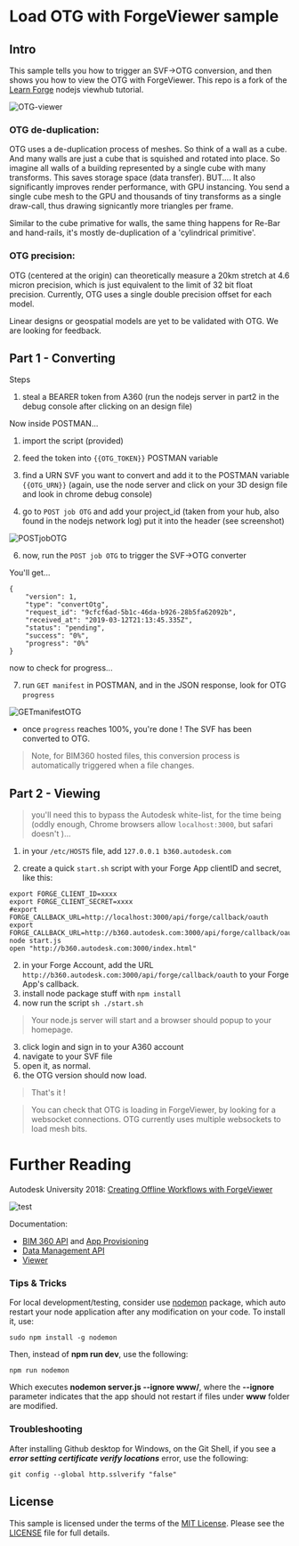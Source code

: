 # Load OTG with ForgeViewer sample



## Intro

This sample tells you how to trigger an SVF->OTG conversion, and then shows you how to view the OTG with ForgeViewer.  This repo is a fork of the [Learn Forge](http://learnforge.autodesk.io) nodejs viewhub tutorial.

<img alt="OTG-viewer" src="https://user-images.githubusercontent.com/440241/54336099-4a224580-45e8-11e9-9691-88a060d38d11.png">


### OTG de-duplication:
OTG uses a de-duplication process of meshes.  So think of a wall as a cube.  And many walls are just a cube that is squished and rotated into place.   So imagine all walls of a building represented by a single cube with many transforms.   This saves storage space (data transfer).  BUT....
It also significantly improves render performance, with GPU instancing.  You send a single cube mesh to the GPU and thousands of tiny transforms as a single draw-call, thus drawing signicantly more triangles per frame.

Similar to the cube primative for walls, the same thing happens for Re-Bar and hand-rails, it's mostly de-duplication of a 'cylindrical primitive'.

### OTG precision:
OTG (centered at the origin) can theoretically measure a 20km stretch at 4.6 micron precision, which is just equivalent to the limit of 32 bit float precision.
Currently, OTG uses a single double precision offset for each model.

Linear designs or geospatial models are yet to be validated with OTG.  We are looking for feedback.


## Part 1 - Converting

Steps

1. steal a BEARER token from A360 (run the nodejs server in part2 in the debug console after clicking on an design file)

Now inside POSTMAN...

1. import the script (provided)
4. feed the token into `{{OTG_TOKEN}}` POSTMAN variable
5. find a URN SVF you want to convert and add it to the POSTMAN variable `{{OTG_URN}}` (again, use the node server and click on your 3D design file and look in chrome debug console)

6. go to `POST job OTG` and add your project_id (taken from your hub, also found in the nodejs network log) put it into the header (see screenshot)
<img alt="POSTjobOTG" src="https://user-images.githubusercontent.com/440241/54336971-c4ec6000-45ea-11e9-944e-b30cee2ccc6e.png">

6. now, run the `POST job OTG` to trigger the SVF->OTG converter

You'll get...

```
{
    "version": 1,
    "type": "convertOtg",
    "request_id": "9cfcf6ad-5b1c-46da-b926-28b5fa62092b",
    "received_at": "2019-03-12T21:13:45.335Z",
    "status": "pending",
    "success": "0%",
    "progress": "0%"
}
```

now to check for progress...

7. run `GET manifest` in POSTMAN, and in the JSON response, look for OTG `progress`

<img alt="GETmanifestOTG" src="https://user-images.githubusercontent.com/440241/54336970-c158d900-45ea-11e9-8100-d578eba1da42.png">

 - once `progress` reaches 100%, you're done !  The SVF has been converted to OTG.  

 > Note, for BIM360 hosted files, this conversion process is automatically triggered when a file changes.

## Part 2 - Viewing

> you'll need this to bypass the Autodesk white-list, for the time being (oddly enough, Chrome browsers allow `localhost:3000`, but safari doesn't )...

1. in your `/etc/HOSTS` file, add `127.0.0.1 b360.autodesk.com`


2. create a quick `start.sh` script with your Forge App clientID and secret, like this:

```
export FORGE_CLIENT_ID=xxxx
export FORGE_CLIENT_SECRET=xxxx
#export FORGE_CALLBACK_URL=http://localhost:3000/api/forge/callback/oauth
export FORGE_CALLBACK_URL=http://b360.autodesk.com:3000/api/forge/callback/oauth
node start.js
open "http://b360.autodesk.com:3000/index.html"
```

2. in your Forge Account, add the URL `http://b360.autodesk.com:3000/api/forge/callback/oauth` to your Forge App's callback.
4. install node package stuff with `npm install`
4. now run the script `sh ./start.sh`

> Your node.js server will start and a browser should popup to your homepage.

3. click login and sign in to your A360 account
4. navigate to your SVF file
5. open it, as normal.
6. the OTG version should now load.  

> That's it ! 

> You can check that OTG is loading in ForgeViewer, by looking for a websocket connections.  OTG currently uses multiple websockets to load mesh bits.

# Further Reading



Autodesk University 2018: [Creating Offline Workflows with ForgeViewer](https://www.autodesk.com/autodesk-university/class/Creating-Flexible-Offline-Workflows-Using-Autodesk-Forge-2018)

![test](https://user-images.githubusercontent.com/440241/54336653-ded97300-45e9-11e9-8533-197b97460a39.jpg)


Documentation:

- [BIM 360 API](https://developer.autodesk.com/en/docs/bim360/v1/overview/) and [App Provisioning](https://forge.autodesk.com/blog/bim-360-docs-provisioning-forge-apps)
- [Data Management API](https://developer.autodesk.com/en/docs/data/v2/overview/)
- [Viewer](https://developer.autodesk.com/en/docs/viewer/v6)

### Tips & Tricks

For local development/testing, consider use [nodemon](https://www.npmjs.com/package/nodemon) package, which auto restart your node application after any modification on your code. To install it, use:

    sudo npm install -g nodemon

Then, instead of **npm run dev**, use the following:

    npm run nodemon

Which executes **nodemon server.js --ignore www/**, where the **--ignore** parameter indicates that the app should not restart if files under **www** folder are modified.

### Troubleshooting

After installing Github desktop for Windows, on the Git Shell, if you see a ***error setting certificate verify locations*** error, use the following:

    git config --global http.sslverify "false"

## License

This sample is licensed under the terms of the [MIT License](http://opensource.org/licenses/MIT). Please see the [LICENSE](LICENSE) file for full details.

